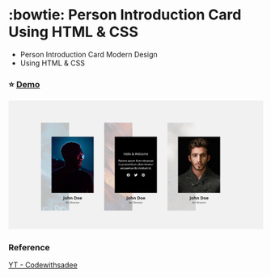 # :bowtie: Person Introduction Card Using HTML &amp; CSS

- Person Introduction Card Modern Design
- Using HTML & CSS

### :star: [Demo](https://fakestandard.github.io/ui-person-introduction-card/)

![COVER](./preview.png)

### Reference
[YT - Codewithsadee](https://www.youtube.com/watch?v=g9VdvKx8fuM)
